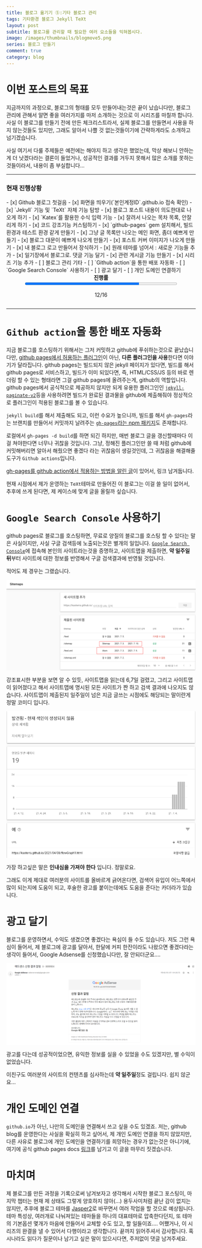 ```yaml
---
title: 블로그 옮기기 ⑤:기타 블로그 관리
tags: 기타환경 블로그 Jekyll TeXt
layout: post
subtitle: 블로그를 관리할 때 필요한 여러 요소들을 익혀봅시다.
image: /images/thumbnails/blogmove5.png
series: 블로그 만들기
comment: true
category: blog
---
```


# 이번 포스트의 목표

지금까지의 과정으로, 블로그의 형태를 모두 만들어내는것은 끝이 났습니다만, 블로그 관리에 관해서 알면 좋을 여러가지를 마저 소개하는 것으로 이 시리즈를 마칠까 합니다. 사실 이 블로그를 만들기 전에 만든 체크리스트라서, 실제 블로그를 만들면서 사용을 하지 않는것들도 있지만, 그래도 알아서 나쁠 것 없는것들이기에 간략하게라도 소개하고 넘기겠습니다.

사실 여기서 다룰 주제들은 예전에는 해야지 하고 생각은 했었는데, 막상 해보니 안하는게 더 낫겠다라는 결론이 들었거나, 성공적인 결과를 거두지 못해서 많은 소개를 못하는 것들이라서, 내용이 좀 부실합니다...

<hr>
<h3>현재 진행상황</h3>
- [x] Github 블로그 첫걸음
  - [x] 화면을 띄우기(`본인계정ID`.github.io 접속 확인)
  - [x] `Jekyll` 기능 및 `TeXt` 자체 기능 탐방
- [x] 블로그 포스트 내용이 의도한대로 나오게 하기
    - [x] `Katex`를 활용한 수식 입력 기능
    - [x] 잘려서 나오는 목차 목록, 안잘리게 하기
    - [x] 코드 강조기능 커스텀하기
    - [x] `github-pages` gem 설치해서, 빌드환경과 테스트 환경 같게 만들기
- [x] 그냥 글 목록만 나오는 메인 화면, 좀더 예쁘게 만들기
    - [x] 블로그 대문이 예쁘게 나오게 만들기
    - [x] 포스트 커버 이미지가 나오게 만들기
    - [x] 내 블로그 로고 만들어서 장식하기
- [x] 원래 테마를 넘어서 : 새로운 기능들 추가 
  - [x] 일기장에서 블로그로. 댓글 기능 달기
  - [x] 관련 게시글 기능 만들기
  - [x] 시리즈 기능 추가
- [ ] 블로그 관리 기타
  - [ ] `Github action`을 통한 배포 자동화 
  - [ ] `Google Search Console` 사용하기
  - [ ] 광고 달기
  - [ ] 개인 도메인 연결하기

<div style="display:flex; justify-content:center"><strong>진행률</strong><br/></div>
<div style="display:flex; flex-direction:column; align-items:center;"><progress value="12" max="16" style="width:80%"></progress><p>12/16</p></div>
<hr>

# `Github action`을 통한 배포 자동화

지금 블로그를 호스팅하기 위해서는 그저 커밋하고 github에 푸쉬하는것으로 끝났습니다만, [github pages에서 허용하는 플러그인](https://pages.github.com/versions/)이 아닌, **다른 플러그인을 사용**한다면 이야기가 달라집니다. github pages는 빌드되지 않은 jekyll 페이지가 있다면, 빌드를 해서 github pages로 서비스하고, 빌드가 이미 되있다면, 즉, HTML/CSS/JS 등의 바로 렌더링 할 수 있는 형태라면 그걸 github pages에 올려주는게, github의 역할입니다. github pages에서 공식적으로 제공하지 않지만 되게 유용한 플러그인인 [`jekyll-paginate-v2`](https://github.com/sverrirs/jekyll-paginate-v2)등을 사용하려면 빌드가 완료된 결과물을 github에 제출해줘야 정상적으로 플러그인이 적용된 블로그를 볼 수 있습니다.

`jekyll build`를 해서 제출해도 되고, 이런 수요가 높으니까, 빌드를 해서 `gh-pages`라는 브랜치를 만들어서 커밋까지 날려주는 [`gh-pages`라는 npm 패키지](https://www.npmjs.com/package/gh-pages)도 존재합니다.

로컬에서 `gh-pages -d build`를 하면 되긴 하지만, 매번 블로그 글을 갱신할때마다 이걸 쳐야한다면 너무나 귀찮을 것입니다. 그냥, 정해진 플러그인만 쓸 때 처럼 github에 커밋해버리면 알아서 해줬으면 좋겠다 라는 귀찮음이 생길것인데, 그 귀찮음을 해결해줄 도구가 `Github actions`입니다.

[gh-pages를 github action에서 적용하는 방법을 알린 글](https://davidyang2149.dev/front-end/github-actions%EB%A5%BC-%EC%9D%B4%EC%9A%A9%ED%95%98%EC%97%AC-gh-pages-%EC%9E%90%EB%8F%99-%EB%B0%B0%ED%8F%AC%ED%95%98%EA%B8%B0/)이 있어서, 링크 남겨둡니다.

현재 시점에서 제가 운영하는 `TeXt`테마로 만들어진 이 블로그는 이걸 쓸 일이 없어서, 추후에 쓰게 된다면, 제 케이스에 맞게 글을 올릴까 싶습니다.

# `Google Search Console` 사용하기

github pages로 블로그를 호스팅하면, 무료로 양질의 블로그를 호스팅 할 수 있다는 말은 사실이지만, 사실 구글 검색등에 노출되는것은 별개의 일입니다. [`Google Search Console`](https://search.google.com/search-console/about)에 접속해 본인의 사이트라는것을 증명하고, 사이트맵을 제출하면, **약 일주일 뒤**부터 사이트에 대한 정보를 반영해서 구글 검색결과에 반영될 것입니다.

적어도 제 경우는 그랬습니다.

<div style="display:flex; justify-item:center"><img src="/images/blogmaking/sitemapCrawl.png"></div>

강조표시한 부분을 보면 알 수 있듯, 사이트맵을 읽는데 6,7일 걸렸고, 그리고 사이트맵이 읽어졌다고 해서 사이트맵에 명시된 모든 사이트가 짠 하고 검색 결과에 나오지도 않습니다. 사이트맵이 제출된지 일주일이 넘은 지금 글쓰는 시점에도 해당되는 말이란게 정말 코미디 입니다.

<div style="display:flex; justify-item:center"><img src="/images/blogmaking/urlCrawl.png"></div>

가장 하고싶은 말은 **인내심을 가져야 한다** 입니다. 정말로요.

그래도 이게 제대로 여러분의 사이트를 올바르게 긁어온다면, 검색어 유입이 어느쪽에서 많이 되는지에 도움이 되고, 후술한 광고를 붙이는데에도 도움을 준다는 카더라가 있습니다.

# 광고 달기

블로그를 운영하면서, 수익도 생겼으면 좋겠다는 욕심이 들 수도 있습니다. 저도 그런 욕심이 들어서, 제 블로그에 광고를 달아서, 한달에 커피 한잔이라도 나왔으면 좋겠다라는 생각이 들어서, Google Adsense를 신청했습니다만, 잘 안되더군요....

<div style="display:flex; justify-item:center"><img src="/images/blogmaking/adsenseFail.png"></div>

광고를 다는데 성공적이었으면, 유익한 정보를 실을 수 있었을 수도 있겠지만, 별 수익이 없었습니다.

이친구도 여러분의 사이트의 컨텐츠를 심사하는데 **약 일주일**정도 걸립니다. 쉽지 않군요...

# 개인 도메인 연결

`github.io`가 아닌, 나만의 도메인을 연결해서 쓰고 싶을 수도 있겠죠. 저는, github blog를 운영한다는 사실을 확실히 하고 싶어서, 제 개인 도메인 연결을 하지 않았지만, 다른 사유로 블로그에 개인 도메인을 연결하기를 희망하는 경우가 없는것은 아니기에, 여기에 공식 github pages docs [링크](https://docs.github.com/en/pages/configuring-a-custom-domain-for-your-github-pages-site/about-custom-domains-and-github-pages)를 남기고 이 글을 마무리 짓겠습니다.

# 마치며

제 블로그를 만든 과정을 기록으로써 남겨보자고 생각해서 시작한 블로그 포스팅이, 마지막 챕터는 현재 제 상태도 그렇게 양호하지 않아(...) 용두사미처럼 끝난 감이 없지는 않지만, 추후에 블로그 테마를 [Jasper2](https://github.com/jekyllt/jasper2)로 바꾸면서 여러 작업을 할 것으로 예상됩니다. 테마 특성상, 여러개로 나눠져있는 테마들을 하나의 대표테마로 압축한다던지, 또 테마의 기본옵션 몇개가 마음에 안들어서 교체할 수도 있고, 할 일들이죠.... 어쨌거나, 이 시리즈의 완결을 낼 수 있어서 다행이라고 생각합니다. 끝까지 읽어주셔서 감사합니다. 혹시나라도 읽다가 질문이나 남기고 싶은 말이 있으시다면, 주저없이 댓글 남겨주세요.
